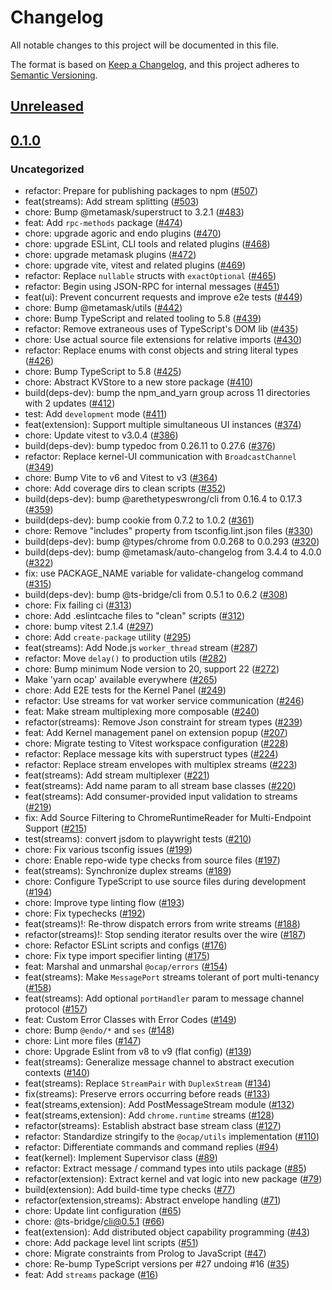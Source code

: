 # Changelog

All notable changes to this project will be documented in this file.

The format is based on [Keep a Changelog](https://keepachangelog.com/en/1.0.0/),
and this project adheres to [Semantic Versioning](https://semver.org/spec/v2.0.0.html).

## [Unreleased]

## [0.1.0]

### Uncategorized

- refactor: Prepare for publishing packages to npm ([#507](https://github.com/MetaMask/ocap-kernel/pull/507))
- feat(streams): Add stream splitting ([#503](https://github.com/MetaMask/ocap-kernel/pull/503))
- chore: Bump @metamask/superstruct to 3.2.1 ([#483](https://github.com/MetaMask/ocap-kernel/pull/483))
- feat: Add `rpc-methods` package ([#474](https://github.com/MetaMask/ocap-kernel/pull/474))
- chore: upgrade agoric and endo plugins ([#470](https://github.com/MetaMask/ocap-kernel/pull/470))
- chore: upgrade ESLint, CLI tools and related plugins ([#468](https://github.com/MetaMask/ocap-kernel/pull/468))
- chore: upgrade metamask plugins ([#472](https://github.com/MetaMask/ocap-kernel/pull/472))
- chore: upgrade vite, vitest and related plugins ([#469](https://github.com/MetaMask/ocap-kernel/pull/469))
- refactor: Replace `nullable` structs with `exactOptional` ([#465](https://github.com/MetaMask/ocap-kernel/pull/465))
- refactor: Begin using JSON-RPC for internal messages ([#451](https://github.com/MetaMask/ocap-kernel/pull/451))
- feat(ui): Prevent concurrent requests and improve e2e tests ([#449](https://github.com/MetaMask/ocap-kernel/pull/449))
- chore: Bump @metamask/utils ([#442](https://github.com/MetaMask/ocap-kernel/pull/442))
- chore: Bump TypeScript and related tooling to 5.8 ([#439](https://github.com/MetaMask/ocap-kernel/pull/439))
- refactor: Remove extraneous uses of TypeScript's DOM lib ([#435](https://github.com/MetaMask/ocap-kernel/pull/435))
- chore: Use actual source file extensions for relative imports ([#430](https://github.com/MetaMask/ocap-kernel/pull/430))
- refactor: Replace enums with const objects and string literal types ([#426](https://github.com/MetaMask/ocap-kernel/pull/426))
- chore: Bump TypeScript to 5.8 ([#425](https://github.com/MetaMask/ocap-kernel/pull/425))
- chore: Abstract KVStore to a new store package ([#410](https://github.com/MetaMask/ocap-kernel/pull/410))
- build(deps-dev): bump the npm_and_yarn group across 11 directories with 2 updates ([#412](https://github.com/MetaMask/ocap-kernel/pull/412))
- test: Add `development` mode ([#411](https://github.com/MetaMask/ocap-kernel/pull/411))
- feat(extension): Support multiple simultaneous UI instances ([#374](https://github.com/MetaMask/ocap-kernel/pull/374))
- chore: Update vitest to v3.0.4 ([#386](https://github.com/MetaMask/ocap-kernel/pull/386))
- build(deps-dev): bump typedoc from 0.26.11 to 0.27.6 ([#376](https://github.com/MetaMask/ocap-kernel/pull/376))
- refactor: Replace kernel-UI communication with `BroadcastChannel` ([#349](https://github.com/MetaMask/ocap-kernel/pull/349))
- chore: Bump Vite to v6 and Vitest to v3 ([#364](https://github.com/MetaMask/ocap-kernel/pull/364))
- chore: Add coverage dirs to clean scripts ([#352](https://github.com/MetaMask/ocap-kernel/pull/352))
- build(deps-dev): bump @arethetypeswrong/cli from 0.16.4 to 0.17.3 ([#359](https://github.com/MetaMask/ocap-kernel/pull/359))
- build(deps-dev): bump cookie from 0.7.2 to 1.0.2 ([#361](https://github.com/MetaMask/ocap-kernel/pull/361))
- chore: Remove "includes" property from tsconfig.lint.json files ([#330](https://github.com/MetaMask/ocap-kernel/pull/330))
- build(deps-dev): bump @types/chrome from 0.0.268 to 0.0.293 ([#320](https://github.com/MetaMask/ocap-kernel/pull/320))
- build(deps-dev): bump @metamask/auto-changelog from 3.4.4 to 4.0.0 ([#322](https://github.com/MetaMask/ocap-kernel/pull/322))
- fix: use PACKAGE_NAME variable for validate-changelog command ([#315](https://github.com/MetaMask/ocap-kernel/pull/315))
- build(deps-dev): bump @ts-bridge/cli from 0.5.1 to 0.6.2 ([#308](https://github.com/MetaMask/ocap-kernel/pull/308))
- chore: Fix failing ci ([#313](https://github.com/MetaMask/ocap-kernel/pull/313))
- chore: Add .eslintcache files to "clean" scripts ([#312](https://github.com/MetaMask/ocap-kernel/pull/312))
- chore: bump vitest 2.1.4 ([#297](https://github.com/MetaMask/ocap-kernel/pull/297))
- chore: Add `create-package` utility ([#295](https://github.com/MetaMask/ocap-kernel/pull/295))
- feat(streams): Add Node.js `worker_thread` stream ([#287](https://github.com/MetaMask/ocap-kernel/pull/287))
- refactor: Move `delay()` to production utils ([#282](https://github.com/MetaMask/ocap-kernel/pull/282))
- chore: Bump minimum Node version to 20, support 22 ([#272](https://github.com/MetaMask/ocap-kernel/pull/272))
- Make 'yarn ocap' available everywhere ([#265](https://github.com/MetaMask/ocap-kernel/pull/265))
- chore: Add E2E tests for the Kernel Panel ([#249](https://github.com/MetaMask/ocap-kernel/pull/249))
- refactor: Use streams for vat worker service communication ([#246](https://github.com/MetaMask/ocap-kernel/pull/246))
- feat: Make stream multiplexing more composable ([#240](https://github.com/MetaMask/ocap-kernel/pull/240))
- refactor(streams): Remove Json constraint for stream types ([#239](https://github.com/MetaMask/ocap-kernel/pull/239))
- feat: Add Kernel management panel on extension popup ([#207](https://github.com/MetaMask/ocap-kernel/pull/207))
- chore: Migrate testing to Vitest workspace configuration ([#228](https://github.com/MetaMask/ocap-kernel/pull/228))
- refactor: Replace message kits with superstruct types ([#224](https://github.com/MetaMask/ocap-kernel/pull/224))
- refactor: Replace stream envelopes with multiplex streams ([#223](https://github.com/MetaMask/ocap-kernel/pull/223))
- feat(streams): Add stream multiplexer ([#221](https://github.com/MetaMask/ocap-kernel/pull/221))
- feat(streams): Add name param to all stream base classes ([#220](https://github.com/MetaMask/ocap-kernel/pull/220))
- feat(streams): Add consumer-provided input validation to streams ([#219](https://github.com/MetaMask/ocap-kernel/pull/219))
- fix: Add Source Filtering to ChromeRuntimeReader for Multi-Endpoint Support ([#215](https://github.com/MetaMask/ocap-kernel/pull/215))
- test(streams): convert jsdom to playwright tests ([#210](https://github.com/MetaMask/ocap-kernel/pull/210))
- chore: Fix various tsconfig issues ([#199](https://github.com/MetaMask/ocap-kernel/pull/199))
- chore: Enable repo-wide type checks from source files ([#197](https://github.com/MetaMask/ocap-kernel/pull/197))
- feat(streams): Synchronize duplex streams ([#189](https://github.com/MetaMask/ocap-kernel/pull/189))
- chore: Configure TypeScript to use source files during development ([#194](https://github.com/MetaMask/ocap-kernel/pull/194))
- chore: Improve type linting flow ([#193](https://github.com/MetaMask/ocap-kernel/pull/193))
- chore: Fix typechecks ([#192](https://github.com/MetaMask/ocap-kernel/pull/192))
- feat(streams)!: Re-throw dispatch errors from write streams ([#188](https://github.com/MetaMask/ocap-kernel/pull/188))
- refactor(streams)!: Stop sending iterator results over the wire ([#187](https://github.com/MetaMask/ocap-kernel/pull/187))
- chore: Refactor ESLint scripts and configs ([#176](https://github.com/MetaMask/ocap-kernel/pull/176))
- chore: Fix type import specifier linting ([#175](https://github.com/MetaMask/ocap-kernel/pull/175))
- feat: Marshal and unmarshal `@ocap/errors` ([#154](https://github.com/MetaMask/ocap-kernel/pull/154))
- feat(streams): Make `MessagePort` streams tolerant of port multi-tenancy ([#158](https://github.com/MetaMask/ocap-kernel/pull/158))
- feat(streams): Add optional `portHandler` param to message channel protocol ([#157](https://github.com/MetaMask/ocap-kernel/pull/157))
- feat: Custom Error Classes with Error Codes ([#149](https://github.com/MetaMask/ocap-kernel/pull/149))
- chore: Bump `@endo/*` and `ses` ([#148](https://github.com/MetaMask/ocap-kernel/pull/148))
- chore: Lint more files ([#147](https://github.com/MetaMask/ocap-kernel/pull/147))
- chore: Upgrade Eslint from v8 to v9 (flat config) ([#139](https://github.com/MetaMask/ocap-kernel/pull/139))
- feat(streams): Generalize message channel to abstract execution contexts ([#140](https://github.com/MetaMask/ocap-kernel/pull/140))
- feat(streams): Replace `StreamPair` with `DuplexStream` ([#134](https://github.com/MetaMask/ocap-kernel/pull/134))
- fix(streams): Preserve errors occurring before reads ([#133](https://github.com/MetaMask/ocap-kernel/pull/133))
- feat(streams,extension): Add PostMessageStream module ([#132](https://github.com/MetaMask/ocap-kernel/pull/132))
- feat(streams,extension): Add `chrome.runtime` streams ([#128](https://github.com/MetaMask/ocap-kernel/pull/128))
- refactor(streams): Establish abstract base stream class ([#127](https://github.com/MetaMask/ocap-kernel/pull/127))
- refactor: Standardize stringify to the `@ocap/utils` implementation ([#110](https://github.com/MetaMask/ocap-kernel/pull/110))
- refactor: Differentiate commands and command replies ([#94](https://github.com/MetaMask/ocap-kernel/pull/94))
- feat(kernel): Implement Supervisor class ([#89](https://github.com/MetaMask/ocap-kernel/pull/89))
- refactor: Extract message / command types into utils package ([#85](https://github.com/MetaMask/ocap-kernel/pull/85))
- refactor(extension): Extract kernel and vat logic into new package ([#79](https://github.com/MetaMask/ocap-kernel/pull/79))
- build(extension): Add build-time type checks ([#77](https://github.com/MetaMask/ocap-kernel/pull/77))
- refactor(extension,streams): Abstract envelope handling ([#71](https://github.com/MetaMask/ocap-kernel/pull/71))
- chore: Update lint configuration ([#65](https://github.com/MetaMask/ocap-kernel/pull/65))
- chore: @ts-bridge/cli@0.5.1 ([#66](https://github.com/MetaMask/ocap-kernel/pull/66))
- feat(extension): Add distributed object capability programming ([#43](https://github.com/MetaMask/ocap-kernel/pull/43))
- chore: Add package level lint scripts ([#51](https://github.com/MetaMask/ocap-kernel/pull/51))
- chore: Migrate constraints from Prolog to JavaScript ([#47](https://github.com/MetaMask/ocap-kernel/pull/47))
- chore: Re-bump TypeScript versions per #27 undoing #16 ([#35](https://github.com/MetaMask/ocap-kernel/pull/35))
- feat: Add `streams` package ([#16](https://github.com/MetaMask/ocap-kernel/pull/16))

[Unreleased]: https://github.com/MetaMask/ocap-kernel/compare/@metamask/streams@0.1.0...HEAD
[0.1.0]: https://github.com/MetaMask/ocap-kernel/releases/tag/@metamask/streams@0.1.0
